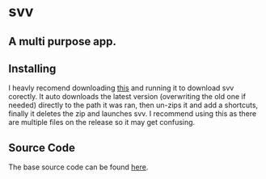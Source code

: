 # svv
## A multi purpose app.
## Installing
I heavly recomend downloading [this](https://github.com/sevisadev/svv/blob/main/svv%20Installer%20and%20Updater.bat) and running it to download svv corectly. It auto downloads the latest version (overwriting the old one if needed) directly to the path it was ran,  then un-zips it and add a shortcuts, finally it deletes the zip and launches svv. I recommend using this as there are multiple files on the release so it may get confusing.
## Source Code
The base source code can be found [here](https://github.com/sevisadev/svv/tree/main/sc).
